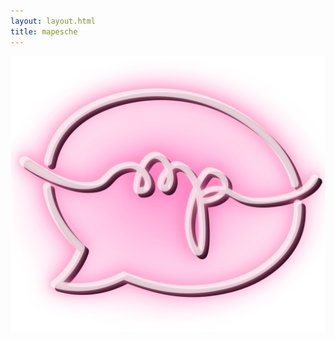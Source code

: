 ```yaml
---
layout: layout.html
title: mapesche
---
```


<img id="logo_principal" src="/images/logo_vec_decoupe.svg">
